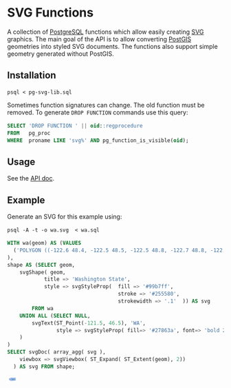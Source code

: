 # SVG Functions

A collection of [PostgreSQL](https://www.postgresql.org/) functions
which allow easily creating [SVG](https://developer.mozilla.org/en-US/docs/Web/SVG) graphics.
The main goal of the API is to allow converting [PostGIS](https://postgis.net/) geometries into styled SVG documents.
The functions also support simple geometry generated without PostGIS.

## Installation

```
psql < pg-svg-lib.sql
```

Sometimes function signatures can change.
The old function must be removed.
To generate `DROP FUNCTION` commands use this query:

```sql
SELECT 'DROP FUNCTION ' || oid::regprocedure
FROM   pg_proc
WHERE  proname LIKE 'svg%' AND pg_function_is_visible(oid);
```

## Usage

See the [API doc](API.md).

## Example

Generate an SVG for this example using:
```
psql -A -t -o wa.svg  < wa.sql
```

```sql
WITH wa(geom) AS (VALUES
  ('POLYGON ((-122.6 48.4, -122.5 48.5, -122.5 48.8, -122.7 48.8, -122.8 49, -117 49, -117 46.4, -116.9 46, -119 46, -119.1 45.9, -119.6 45.9, -120.4 45.7, -120.6 45.7, -121.2 45.6, -121.3 45.7, -121.8 45.7, -122.2 45.5, -122.8 45.6, -122.8 45.9, -122.9 46.1, -123.2 46.2, -123.3 46.1, -123.5 46.3, -124.1 46.3, -124.1 46.6, -124 46.6, -123.8 46.7, -124.1 46.7, -124.1 46.9, -123.8 47, -124.1 47, -124.2 46.9, -124.2 47.3, -124.3 47.3, -124.4 47.6, -124.6 47.9, -124.7 48.2, -124.7 48.4, -124 48.2, -123.4 48.1, -123.1 48.1, -122.8 48.1, -122.7 47.9, -122.9 47.8, -122.9 47.6, -122.8 47.7, -122.5 47.9, -122.5 47.8, -122.6 47.7, -122.5 47.5, -122.6 47.3, -122.5 47.3, -122.3 47.3, -122.4 47.8, -122.2 48, -122.5 48.3, -122.6 48.4))'::geometry)
),
shape AS (SELECT geom, 
    svgShape( geom,
            title => 'Washington State',
            style => svgStyleProp(  fill => '#99b7ff',
                                    stroke => '#255580',
                                    strokewidth => '.1'  )) AS svg 
        FROM wa
    UNION ALL (SELECT NULL,
        svgText(ST_Point(-121.5, 46.5), 'WA', 
                style => svgStyleProp( fill=> '#27863a', font=> 'bold 2px serif') )
    )
)
SELECT svgDoc( array_agg( svg ),
    viewbox => svgViewbox( ST_Expand( ST_Extent(geom), 2))
  ) AS svg FROM shape;
```
![](demo/map/wa.svg)
